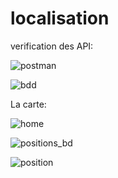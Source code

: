 # localisation
 
verification des API:


![postman](https://github.com/safiyadaoudi01/localisation/assets/120654774/a720c3c9-eaad-48ee-beb3-a7bb569d6de4)



![bdd](https://github.com/safiyadaoudi01/localisation/assets/120654774/67cf967f-ad15-4cba-9cbf-d55c438560a8)



La carte:


![home](https://github.com/safiyadaoudi01/localisation/assets/120654774/f08f10fa-78b5-4508-9ae5-8809c1771614)



![positions_bd](https://github.com/safiyadaoudi01/localisation/assets/120654774/2beb6701-e6f1-406f-a713-2616de6d9300)



![position](https://github.com/safiyadaoudi01/localisation/assets/120654774/048e6955-b393-415b-a18d-005860947f84)
